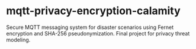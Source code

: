 # mqtt-privacy-encryption-calamity
Secure MQTT messaging system for disaster scenarios using Fernet encryption and SHA-256 pseudonymization. Final project for privacy threat modeling.
